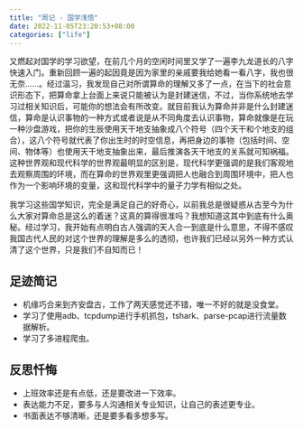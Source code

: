 ```yaml
---
title: "周记 - 国学浅悟"
date: 2022-11-05T23:20:53+08:00
categories: ["life"]
---
```


又燃起对国学的学习欲望，在前几个月的空闲时间里又学了一遍李九龙道长的八字快速入门。重新回顾一遍的起因竟是因为家里的亲戚要我给她看一看八字，我也很无奈......。经过温习，我发现自己对所谓算命的理解又多了一点，在当下的社会意识形态下，把算命拿上台面上来说只能被认为是封建迷信，不过，当你系统地去学习过相关知识后，可能你的想法会有所改变。就目前我认为算命并非是什么封建迷信，算命是认识事物的一种方式或者说是从不同角度去认识事物，算命就像是在玩一种沙盘游戏，把你的生辰使用天干地支抽象成八个符号（四个天干和个地支的组合），这八个符号就代表了你出生时的时空信息，再把身边的事物（包括时间、空间、物体等）也使用天干地支抽象出来，最后推演各天干地支的关系就可知祸福。这种世界观和现代科学的世界观最明显的区别是，现代科学更强调的是我们客观地去观察周围的环境，而在算命的世界观里更强调把人也融合到周围环境中，把人也作为一个影响环境的变量，这和现代科学中的量子力学有相似之处。

我学习这些国学知识，完全是满足自己的好奇心，以前我总是很疑惑从古至今为什么大家对算命总是这么的着迷？这真的算得很准吗？我想知道这其中到底有什么奥秘。经过学习，我开始有点明白古人强调的天人合一到底是什么意思，不得不感叹我国古代人民的对这个世界的理解是多么的透彻，也许我们已经以另外一种方式认清了这个世界，只是我们不自知而已！

## 足迹简记

* 机缘巧合来到齐安盘古，工作了两天感觉还不错，唯一不好的就是没食堂。
* 学习了使用adb、tcpdump进行手机抓包，tshark、parse-pcap进行流量数据解析。
* 学习了多进程爬虫。

## 反思忏悔

* 上班效率还是有点低，还是要改进一下效率。
* 表达能力不足，要多与人沟通相关专业知识，让自己的表述更专业。
* 书面表达不够清晰，还是要多看多想多写。
